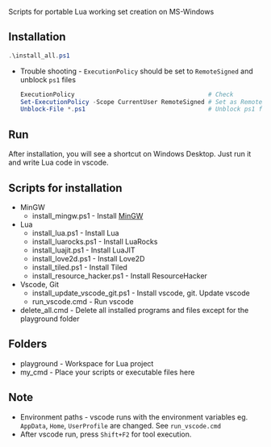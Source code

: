 Scripts for portable Lua working set creation on MS-Windows

## Installation
```powershell
.\install_all.ps1
```
* Trouble shooting - `ExecutionPolicy` should be set to `RemoteSigned` and unblock `ps1` files
    ```powershell
    ExecutionPolicy                                     # Check
    Set-ExecutionPolicy -Scope CurrentUser RemoteSigned # Set as RemoteSigned
    Unblock-File *.ps1                                  # Unblock ps1 files
    ```

## Run
After installation, you will see a shortcut on Windows Desktop. Just run it and write Lua code in vscode.

## Scripts for installation
* MinGW
    * install_mingw.ps1 - Install [MinGW](https://github.com/brechtsanders/winlibs_mingw)
* Lua
    * install_lua.ps1 - Install Lua
    * install_luarocks.ps1 - Install LuaRocks
    * install_luajit.ps1 - Install LuaJIT
    * install_love2d.ps1 - Install Love2D
    * install_tiled.ps1 - Install Tiled
    * install_resource_hacker.ps1 - Install ResourceHacker
* Vscode, Git
    * install_update_vscode_git.ps1 - Install vscode, git. Update vscode
    * run_vscode.cmd - Run vscode
* delete_all.cmd - Delete all installed programs and files except for the playground folder

## Folders
* playground - Workspace for Lua project
* my_cmd - Place your scripts or executable files here

## Note
* Environment paths - vscode runs with the environment variables eg. `AppData`, `Home`, `UserProfile` are changed. See `run_vscode.cmd`
* After vscode run, press `Shift+F2` for tool execution.
